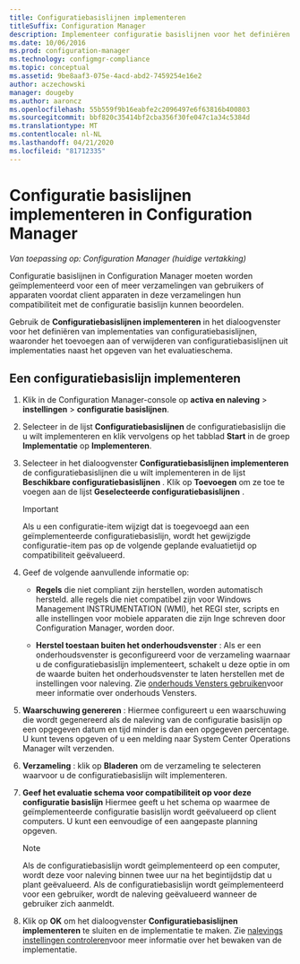 ```yaml
---
title: Configuratiebasislijnen implementeren
titleSuffix: Configuration Manager
description: Implementeer configuratie basislijnen voor het definiëren van implementaties van configuratie basislijn en het toevoegen of verwijderen van configuratie basislijnen uit implementaties.
ms.date: 10/06/2016
ms.prod: configuration-manager
ms.technology: configmgr-compliance
ms.topic: conceptual
ms.assetid: 9be8aaf3-075e-4acd-abd2-7459254e16e2
author: aczechowski
manager: dougeby
ms.author: aaroncz
ms.openlocfilehash: 55b559f9b16eabfe2c2096497e6f63816b400803
ms.sourcegitcommit: bbf820c35414bf2cba356f30fe047c1a34c5384d
ms.translationtype: MT
ms.contentlocale: nl-NL
ms.lasthandoff: 04/21/2020
ms.locfileid: "81712335"
---
```

# <a name="how-to-deploy-configuration-baselines-in-configuration-manager"></a>Configuratie basislijnen implementeren in Configuration Manager

*Van toepassing op: Configuration Manager (huidige vertakking)*

Configuratie basislijnen in Configuration Manager moeten worden geïmplementeerd voor een of meer verzamelingen van gebruikers of apparaten voordat client apparaten in deze verzamelingen hun compatibiliteit met de configuratie basislijn kunnen beoordelen.  

Gebruik de **Configuratiebasislijnen implementeren** in het dialoogvenster voor het definiëren van implementaties van configuratiebasislijnen, waaronder het toevoegen aan of verwijderen van configuratiebasislijnen uit implementaties naast het opgeven van het evaluatieschema.  

## <a name="deploy-a-configuration-baseline"></a>Een configuratiebasislijn implementeren  

1.  Klik in de Configuration Manager-console op **activa en naleving** > **instellingen** > **configuratie basislijnen**.  

3.  Selecteer in de lijst **Configuratiebasislijnen** de configuratiebasislijn die u wilt implementeren en klik vervolgens op het tabblad **Start** in de groep **Implementatie** op **Implementeren**.  

4.  Selecteer in het dialoogvenster **Configuratiebasislijnen implementeren** de configuratiebasislijnen die u wilt implementeren in de lijst **Beschikbare configuratiebasislijnen** . Klik op **Toevoegen** om ze toe te voegen aan de lijst **Geselecteerde configuratiebasislijnen** .  

    > [!IMPORTANT]  
    >  Als u een configuratie-item wijzigt dat is toegevoegd aan een geïmplementeerde configuratiebasislijn, wordt het gewijzigde configuratie-item pas op de volgende geplande evaluatietijd op compatibiliteit geëvalueerd.  

5.  Geef de volgende aanvullende informatie op:  

    -   **Regels** die niet compliant zijn herstellen, worden automatisch hersteld. alle regels die niet compatibel zijn voor Windows Management INSTRUMENTATION (WMI), het REGI ster, scripts en alle instellingen voor mobiele apparaten die zijn Inge schreven door Configuration Manager, worden door.  

    -   **Herstel toestaan buiten het onderhoudsvenster** : Als er een onderhoudsvenster is geconfigureerd voor de verzameling waarnaar u de configuratiebasislijn implementeert, schakelt u deze optie in om de waarde buiten het onderhoudsvenster te laten herstellen met de instellingen voor naleving. Zie [onderhouds Vensters gebruiken](../../core/clients/manage/collections/use-maintenance-windows.md)voor meer informatie over onderhouds Vensters.  

6.  **Waarschuwing genereren** : Hiermee configureert u een waarschuwing die wordt gegenereerd als de naleving van de configuratie basislijn op een opgegeven datum en tijd minder is dan een opgegeven percentage. U kunt tevens opgeven of u een melding naar System Center Operations Manager wilt verzenden.  

7.  **Verzameling** : klik op **Bladeren** om de verzameling te selecteren waarvoor u de configuratiebasislijn wilt implementeren.  

8.  **Geef het evaluatie schema voor compatibiliteit op voor deze configuratie basislijn** Hiermee geeft u het schema op waarmee de geïmplementeerde configuratie basislijn wordt geëvalueerd op client computers. U kunt een eenvoudige of een aangepaste planning opgeven.  

    > [!NOTE]  
    >  Als de configuratiebasislijn wordt geïmplementeerd op een computer, wordt deze voor naleving binnen twee uur na het begintijdstip dat u plant geëvalueerd. Als de configuratiebasislijn wordt geïmplementeerd voor een gebruiker, wordt de naleving geëvalueerd wanneer de gebruiker zich aanmeldt.  

9. Klik op **OK** om het dialoogvenster **Configuratiebasislijnen implementeren** te sluiten en de implementatie te maken. Zie [nalevings instellingen controleren](monitor-compliance-settings.md)voor meer informatie over het bewaken van de implementatie.  
